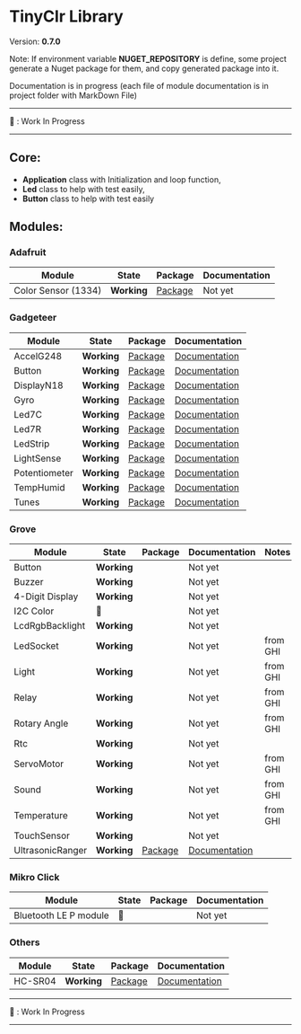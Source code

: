# TinyClr Library
Version: __0.7.0__

Note: If environment variable __NUGET_REPOSITORY__ is define, some project generate a Nuget package for them, and copy generated package into it.

Documentation is in progress (each file of module documentation is in project folder with MarkDown File)

***
:construction: : Work In Progress
***

## Core:
- __Application__ class with Initialization and loop function,
- __Led__ class to help with test easily,
- __Button__ class to help with test easily

## Modules:

### Adafruit

Module              | State       | Package                                                                                            | Documentation
------------------- | ----------- | -------------------------------------------------------------------------------------------------- | -------------
Color Sensor (1334) | __Working__ | [Package](https://www.bauland.fr/Nuget/Download?Path=Bauland.Adafruit.ColorSensor1334.0.7.0.nupkg) | Not yet

### Gadgeteer

Module        | State       | Package                                                                                           | Documentation
------        | ----------- | ------------------------------------------------------------------------------------------------- | -------------
AccelG248     | __Working__ | [Package](https://www.bauland.fr/Nuget/Download?Path=Bauland.Gadgeteer.AccelG248.0.7.0.nupkg)     | [Documentation](https://github.com/bauland/TinyClrLib/blob/master/Modules/Gadgeteer/AccelG248/AccelG248.md)
Button        | __Working__ | [Package](https://www.bauland.fr/Nuget/Download?Path=Bauland.Gadgeteer.Button.0.7.0.nupkg)        | [Documentation](https://github.com/bauland/TinyClrLib/blob/master/Modules/Gadgeteer/Button/Button.md)
DisplayN18    | __Working__ | [Package](https://www.bauland.fr/Nuget/Download?Path=Bauland.Gadgeteer.DisplayN18.0.7.0.nupkg)    | [Documentation](https://github.com/bauland/TinyClrLib/blob/master/Modules/Gadgeteer/DisplayN18/DisplayN18.md)
Gyro          | __Working__ | [Package](https://www.bauland.fr/Nuget/Download?Path=Bauland.Gadgeteer.Gyro.0.7.0.nupkg)          |  [Documentation](https://github.com/bauland/TinyClrLib/blob/master/Modules/Gadgeteer/Gyro/Gyro.md)
Led7C         | __Working__ | [Package](https://www.bauland.fr/Nuget/Download?Path=Bauland.Gadgeteer.Led7C.0.7.0.nupkg)         | [Documentation](https://github.com/bauland/TinyClrLib/blob/master/Modules/Gadgeteer/Led7C/Led7C.md)
Led7R         | __Working__ | [Package](https://www.bauland.fr/Nuget/Download?Path=Bauland.Gadgeteer.Led7R.0.7.0.nupkg)         | [Documentation](https://github.com/bauland/TinyClrLib/blob/master/Modules/Gadgeteer/Led7R/Led7R.md)
LedStrip      | __Working__ | [Package](https://www.bauland.fr/Nuget/Download?Path=Bauland.Gadgeteer.LedStrip.0.7.0.nupkg)      | [Documentation](https://github.com/bauland/TinyClrLib/blob/master/Modules/Gadgeteer/LedStrip/LedStrip.md)
LightSense    | __Working__ | [Package](https://www.bauland.fr/Nuget/Download?Path=Bauland.Gadgeteer.LightSense.0.7.0.nupkg)    |  [Documentation](https://github.com/bauland/TinyClrLib/blob/master/Modules/Gadgeteer/LightSense/LightSense.md)
Potentiometer | __Working__ | [Package](https://www.bauland.fr/Nuget/Download?Path=Bauland.Gadgeteer.Potentiometer.0.7.0.nupkg) | [Documentation](https://github.com/bauland/TinyClrLib/blob/master/Modules/Gadgeteer/Potentiometer/Potentiometer.md)
TempHumid     | __Working__ | [Package](https://www.bauland.fr/Nuget/Download?Path=Bauland.Gadgeteer.TempHumid.0.7.0.nupkg)     |  [Documentation](https://github.com/bauland/TinyClrLib/blob/master/Modules/Gadgeteer/TempHumid/TempHumid.md)
Tunes         | __Working__ | [Package](https://www.bauland.fr/Nuget/Download?Path=Bauland.Gadgeteer.Tunes.0.7.0.nupkg)         | [Documentation](https://github.com/bauland/TinyClrLib/blob/master/Modules/Gadgeteer/Tunes/Tunes.md)

### Grove

Module          | State          | Package                                                                                          | Documentation                                                                                                         | Notes
--------------- | -------------- | ------------------------------------------------------------------------------------------------ | --------------------------------------------------------------------------------------------------------------------- | -----
Button          | __Working__    |                                                                                                  | Not yet                                                                                                               |
Buzzer          | __Working__    |                                                                                                  | Not yet                                                                                                               |
4-Digit Display | __Working__    |                                                                                                  | Not yet                                                                                                               |
I2C Color       | :construction: |                                                                                                  | Not yet                                                                                                               |
LcdRgbBacklight | __Working__    |                                                                                                  | Not yet                                                                                                               |
LedSocket       | __Working__    |                                                                                                  | Not yet                                                                                                               | from GHI
Light           | __Working__    |                                                                                                  | Not yet                                                                                                               | from GHI
Relay           | __Working__    |                                                                                                  | Not yet                                                                                                               | from GHI
Rotary Angle    | __Working__    |                                                                                                  | Not yet                                                                                                               | from GHI
Rtc             | __Working__    |                                                                                                  | Not yet                                                                                                               |
ServoMotor      | __Working__    |                                                                                                  | Not yet                                                                                                               | from GHI
Sound           | __Working__    |                                                                                                  | Not yet                                                                                                               | from GHI
Temperature     | __Working__    |                                                                                                  | Not yet                                                                                                               | from GHI
TouchSensor     | __Working__    |                                                                                                  | Not yet                                                                                                               |
UltrasonicRanger| __Working__    | [Package](https://www.bauland.fr/Nuget/Download?Path=Bauland.Grove.UltrasonicRanger.0.7.0.nupkg) | [Documentation](https://github.com/bauland/TinyClrLib/blob/master/Modules/Grove/UltrasonicRanger/UltrasonicRanger.md) |

### Mikro Click

Module                | State          | Package     | Documentation
--------------------- | -------------- | ----------- | -------------
Bluetooth LE P module | :construction: |             | Not yet

### Others

Module  | State       | Package                                                                                | Documentation
------- | ----------- | -------------------------------------------------------------------------------------- | -------------
HC-SR04 | __Working__ | [Package](https://www.bauland.fr/Nuget/Download?Path=Bauland.Other.HCSR04.0.7.0.nupkg) | [Documentation](https://github.com/bauland/TinyClrLib/blob/master/Modules/Others/HCSR04/HC-SR04.md)

***
:construction: : Work In Progress
***